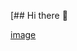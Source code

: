 [## Hi there 👋

[image](https://github.com/user-attachments/assets/aae577fb-f273-4c5b-bdb8-0458b197d3c5)
